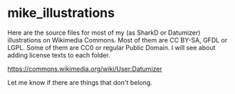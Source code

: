# mike_illustrations

Here are the source files for most of my (as SharkD or Datumizer) illustrations on Wikimedia Commons. Most of them are CC BY-SA, GFDL or LGPL. Some of them are CC0 or regular Public Domain. I will see about adding license texts to each folder.

https://commons.wikimedia.org/wiki/User:Datumizer

Let me know if there are things that don't belong.
